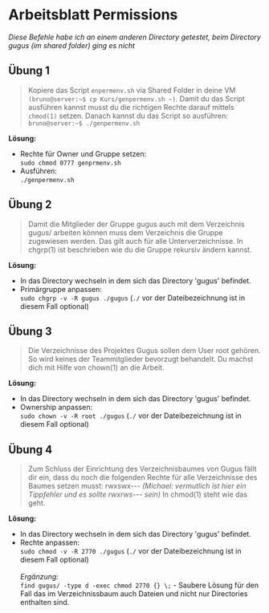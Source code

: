 # Arbeitsblatt Permissions
*Diese Befehle habe ich an einem anderen Directory getestet, beim Directory gugus (im shared folder) ging es nicht*

## Übung 1
>Kopiere das Script `enpermenv.sh` via Shared Folder in deine VM `(bruno@server:~$
cp Kurs/genpermenv.sh ~)`. Damit du das Script ausführen kannst musst du die
richtigen Rechte darauf mittels `chmod(1)` setzen. Danach kannst du das Script so
ausführen: `bruno@server:~$ ./genpermenv.sh`

**Lösung:**<br>

- Rechte für Owner und Gruppe setzen: <br>
`sudo chmod 0777 genprmenv.sh`
- Ausführen:<br>
`./genpermenv.sh`

## Übung 2
>Damit die Mitglieder der Gruppe gugus auch mit dem Verzeichnis gugus/ arbeiten können
muss dem Verzeichnis die Gruppe zugewiesen werden. Das gilt auch für alle
Unterverzeichnisse. In chgrp(1) ist beschrieben wie du die Gruppe rekursiv ändern
kannst.

**Lösung:**<br>

- In das Directory wechseln in dem sich das Directory 'gugus' befindet.
- Primärgruppe anpassen:<br>
`sudo chgrp -v -R gugus ./gugus` (`./` vor der Dateibezeichnung ist in diesem Fall optional)

## Übung 3
>Die Verzeichnisse des Projektes Gugus sollen dem User root gehören. So wird keines
der Teammitglieder bevorzugt behandelt. Du machst dich mit Hilfe von chown(1) an die
Arbeit.

**Lösung:**<br>

- In das Directory wechseln in dem sich das Directory 'gugus' befindet.
- Ownership anpassen:<br>
`sudo chown -v -R root ./gugus` (`./` vor der Dateibezeichnung ist in diesem Fall optional)

## Übung 4
>Zum Schluss der Einrichtung des Verzeichnisbaumes von Gugus fällt dir ein, dass du
noch die folgenden Rechte für alle Verzeichnisse des Baumes setzen musst:
rwxswx--- *(Michael: vermutlich ist hier ein Tippfehler und es sollte rwxrws--- sein)* 
In chmod(1) steht wie das geht.

**Lösung:**<br>

- In das Directory wechseln in dem sich das Directory 'gugus' befindet.
- Rechte anpassen:<br>
`sudo chmod -v -R 2770 ./gugus` (`./` vor der Dateibezeichnung ist in diesem Fall optional)
<br><br>
*Ergänzung:*<br>
`find gugus/ -type d -exec chmod 2770 {} \;` - Saubere Lösung für den Fall das im Verzeichnissbaum auch Dateien und nicht nur Directories enthalten sind.